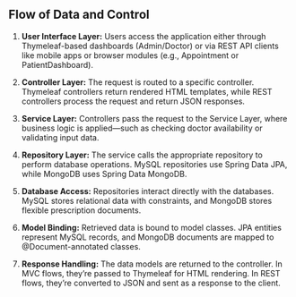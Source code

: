 ## Flow of Data and Control

1. **User Interface Layer:** Users access the application either through Thymeleaf-based dashboards (Admin/Doctor) or via REST API clients like mobile apps or browser modules (e.g., Appointment or PatientDashboard).

2. **Controller Layer:** The request is routed to a specific controller. Thymeleaf controllers return rendered HTML templates, while REST controllers process the request and return JSON responses.

3. **Service Layer:** Controllers pass the request to the Service Layer, where business logic is applied—such as checking doctor availability or validating input data.

4. **Repository Layer:** The service calls the appropriate repository to perform database operations. MySQL repositories use Spring Data JPA, while MongoDB uses Spring Data MongoDB.

5. **Database Access:** Repositories interact directly with the databases. MySQL stores relational data with constraints, and MongoDB stores flexible prescription documents.

6. **Model Binding:** Retrieved data is bound to model classes. JPA entities represent MySQL records, and MongoDB documents are mapped to @Document-annotated classes.

7. **Response Handling:** The data models are returned to the controller. In MVC flows, they’re passed to Thymeleaf for HTML rendering. In REST flows, they’re converted to JSON and sent as a response to the client.

